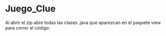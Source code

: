 # Juego_Clue

Al abrir el zip abre todas las clases .java que aparezcan en el paquete view para correr el código.

